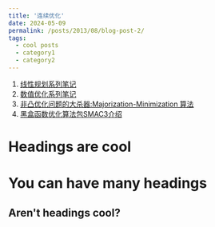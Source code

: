 ```yaml
---
title: '连续优化'
date: 2024-05-09
permalink: /posts/2013/08/blog-post-2/
tags:
  - cool posts
  - category1
  - category2
---
```


1. [线性规划系列笔记](https://zhuanlan.zhihu.com/p/509030805)
2. [数值优化系列笔记](https://zhuanlan.zhihu.com/p/534485974)
3. [非凸优化问题的大杀器:Majorization-Minimization 算法](https://zhuanlan.zhihu.com/p/642700446)
4. [黑盒函数优化算法包SMAC3介绍](https://zhuanlan.zhihu.com/p/691507888)

Headings are cool
======

You can have many headings
======

Aren't headings cool?
------
